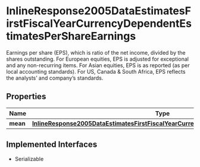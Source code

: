 

# InlineResponse2005DataEstimatesFirstFiscalYearCurrencyDependentEstimatesPerShareEarnings

Earnings per share (EPS), which is ratio of the net income, divided by the shares outstanding. For European equities, EPS is adjusted for exceptional and any non-recurring items. For Asian equities, EPS is as reported (as per local accounting standards). For US, Canada & South Africa, EPS reflects the analysts’ and company’s standards.

## Properties

Name | Type | Description | Notes
------------ | ------------- | ------------- | -------------
**mean** | [**InlineResponse2005DataEstimatesFirstFiscalYearCurrencyDependentEstimatesEbitMean**](InlineResponse2005DataEstimatesFirstFiscalYearCurrencyDependentEstimatesEbitMean.md) |  |  [optional]


## Implemented Interfaces

* Serializable


